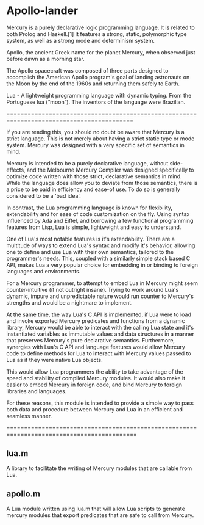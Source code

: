 Apollo-lander
=============

Mercury is a purely declarative logic programming language. It is related to 
both Prolog and Haskell.[1] It features a strong, static, polymorphic 
type system, as well as a strong mode and determinism system.

Apollo, the ancient Greek name for the planet Mercury, when observed just before
dawn as a morning star.

The Apollo spacecraft was composed of three parts designed to accomplish the 
American Apollo program's goal of landing astronauts on the Moon by the end of 
the 1960s and returning them safely to Earth.

Lua - A lightweight programming language with dynamic typing.
From the Portuguese lua (“moon”). The inventors of the language were Brazilian.

==========================================================================================

If you are reading this, you should no doubt be aware that Mercury is a
strict language.  This is not merely about having a strict static type
or mode system. Mercury was designed with a very specific set of semantics
in mind.  

Mercury is intended to be a purely declarative language, without 
side-effects, and the Melbourne Mercury Compiler was designed specifically 
to optimize code written with those strict, declarative semantics in mind.  
While the language does allow you to deviate from those semantics, there 
is a price to be paid in efficiency and ease-of use.  To do so is generally
considered to be a 'bad idea'.

In contrast, the Lua programming language is known for flexibility,
extendability and for ease of code customization on the fly.  Using syntax
influenced by Ada and Eiffel, and borrowing a few functional programming
features from Lisp, Lua is simple, lightweight and easy to understand.

One of Lua's most notable features is it's extendability.  There are a
multitude of ways to extend Lua's syntax and modify it's behavior,
allowing one to define and use Lua with their own semantics, tailored
to the programmer's needs.
This, coupled with a similarly simple stack based C API, makes Lua a very
popular choice for embedding in or binding to foreign languages and
environments.

For a Mercury programmer, to attempt to embed Lua in Mercury might seem
counter-intuitive (if not outright insane).  Trying to work around
Lua's dynamic, impure and unpredictable nature would run counter to
Mercury's strengths and would be a nightmare to implement.

At the same time, the way Lua's C API is implemented, if Lua were to load
and invoke exported Mercury predicates and functions from a dynamic library,
Mercury would be able to interact with the calling Lua state and it's
instantiated variables as immutable values and data structures in a manner
that preserves Mercury's pure declarative semantics.  Furthermore, 
synergies with Lua's C API and language features would allow Mercury code 
to define methods for Lua to interact with Mercury values passed to Lua as 
if they were native Lua objects.  

This would allow Lua programmers the ability to take advantage of the speed 
and stability of compiled Mercury modules. It would also make it easier
to embed Mercury in foreign code, and bind Mercury to foreign libraries and
languages.
 
For these reasons, this module is intended to provide a simple way to pass 
both data and procedure between Mercury 
and Lua in an efficient and seamless manner.

===========================================================================================


lua.m		
-----

A library to facilitate the writing of Mercury modules that are callable from Lua.
	
	
		
apollo.m
--------

A Lua module written using lua.m that will allow Lua scripts to generate mercury modules 
that export predicates that are safe to call from Mercury.






